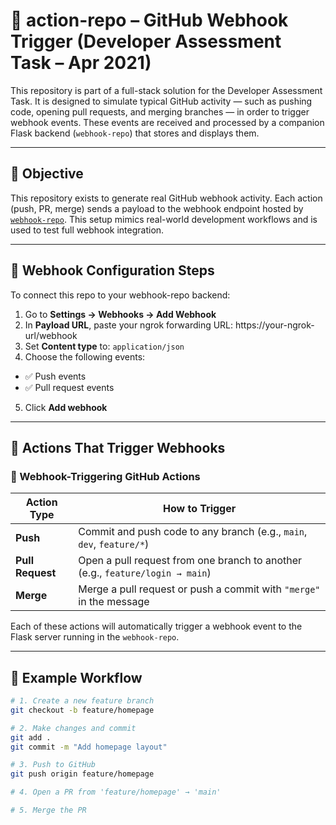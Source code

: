 # 🔄 action-repo – GitHub Webhook Trigger (Developer Assessment Task – Apr 2021)

This repository is part of a full-stack solution for the Developer Assessment Task. It is designed to simulate typical GitHub activity — such as pushing code, opening pull requests, and merging branches — in order to trigger webhook events. These events are received and processed by a companion Flask backend (`webhook-repo`) that stores and displays them.

---

## 📌 Objective

This repository exists to generate real GitHub webhook activity. Each action (push, PR, merge) sends a payload to the webhook endpoint hosted by [`webhook-repo`](https://github.com/your-username/webhook-repo). This setup mimics real-world development workflows and is used to test full webhook integration.

---

## 🚀 Webhook Configuration Steps

To connect this repo to your webhook-repo backend:

1. Go to **Settings → Webhooks → Add Webhook**
2. In **Payload URL**, paste your ngrok forwarding URL:
https://your-ngrok-url/webhook
3. Set **Content type** to: `application/json`
4. Choose the following events:
- ✅ Push events
- ✅ Pull request events
5. Click **Add webhook**

---

## 🔁 Actions That Trigger Webhooks

### 🔁 Webhook-Triggering GitHub Actions

| Action Type     | How to Trigger                                                                 |
|------------------|--------------------------------------------------------------------------------|
| **Push**         | Commit and push code to any branch (e.g., `main`, `dev`, `feature/*`)          |
| **Pull Request** | Open a pull request from one branch to another (e.g., `feature/login → main`)  |
| **Merge**        | Merge a pull request or push a commit with `"merge"` in the message            |

Each of these actions will automatically trigger a webhook event to the Flask server running in the `webhook-repo`.


---

## 🧪 Example Workflow

```bash
# 1. Create a new feature branch
git checkout -b feature/homepage

# 2. Make changes and commit
git add .
git commit -m "Add homepage layout"

# 3. Push to GitHub
git push origin feature/homepage

# 4. Open a PR from 'feature/homepage' → 'main'

# 5. Merge the PR
